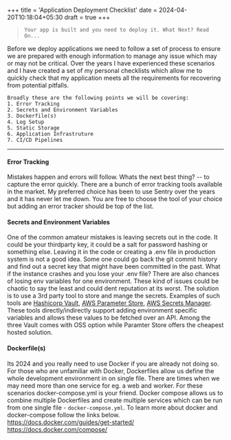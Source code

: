 +++
title = 'Application Deployment Checklist'
date = 2024-04-20T10:18:04+05:30
draft = true
+++


> ```Your app is built and you need to deploy it. What Next? Read On...```

Before we deploy applications we need to follow a set of process to ensure we are prepared with enough information to manage any issue which may or may not be critical.
Over the years I have experienced these scenarios and I have created a set of my personal checklists which allow me to quickly check 
that my application meets all the requirements for recovering from potential pitfalls. 

```
Broadly these are the following points we will be covering:
1. Error Tracking
2. Secrets and Environment Variables
3. Dockerfile(s)
4. Log Setup
5. Static Storage
6. Application Infrastruture
7. CI/CD Pipelines
```
****

#### Error Tracking
Mistakes happen and errors will follow. Whats the next best thing? -- to capture the error quickly. 
There are a bunch of error tracking tools available in the market. My preferred choice has been to use Sentry over the years and it has never let me down. You are free to choose the tool of your choice but adding an error tracker should be top of the list.

#### Secrets and Environment Variables
One of the common amateur mistakes is leaving secrets out in the code. It could be your thirdparty key, it could be a salt for password hashing or something else. Leaving it in the code or creating a .env file in production system is not a good idea. Some one could go back the git commit history and find out a secret key that might have been committed in the past. 
What if the instance crashes and you lose your .env file? There are also chances of losing env variables for one environment. These kind of issues could be chaotic to say the least and could dent reputation at its worst. 
The solution is to use a 3rd party tool to store and mange the secrets. Examples of such tools are [Hashicorp Vault](https://www.vaultproject.io/), [AWS Parameter Store](https://docs.aws.amazon.com/systems-manager/latest/userguide/systems-manager-parameter-store.html), [AWS Secrets Manager](https://aws.amazon.com/secrets-manager/). These tools directly/indirectly support adding environment specific variables and allows these values to be fetched over an API. Among the three Vault comes with OSS option while Paramter Store offers the cheapest hosted solution.

#### Dockerfile(s)
Its 2024 and you really need to use Docker if you are already not doing so. For those who are unfamiliar with Docker, Dockerfiles allow us define the whole development environment in on single file. There are times when we may need more than one service for eg. a web and worker. For these scenarios docker-compose.yml is your friend. Docker compose allows us to combine multiple Dockerfiles and create multiple services which can be run from one single file - `docker-compose.yml`. 
To learn more about docker and docker-compose follow the links below. \
https://docs.docker.com/guides/get-started/ \
https://docs.docker.com/compose/ 
